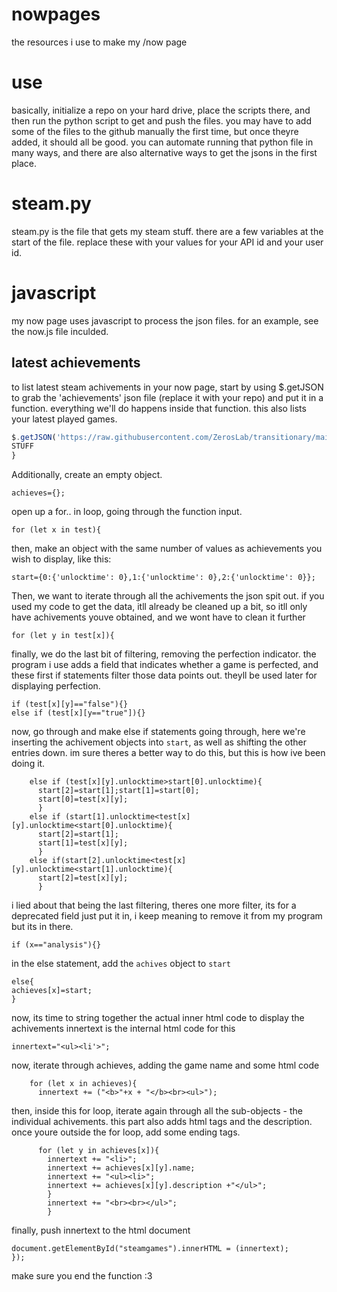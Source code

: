 # nowpages
the resources i use to make my /now page

# use
basically, initialize a repo on your hard drive, place the scripts there, and then run the python script to get and push the files. you may have to add some of the files to the github manually the first time, but once theyre added, it should all be good. you can automate running that python file in many ways, and there are also alternative ways to get the jsons in the first place. 


# steam.py
steam.py is the file that gets my steam stuff. there are a few variables at the start of the file. replace these with your values for your API id and your user id.

# javascript
my now page uses javascript to process the json files. 
for an example, see the now.js file inculded.

## latest achievements
to list latest steam achivements in your now page, start by using $.getJSON to grab the 'achievements' json file (replace it with your repo) and put it in a function. everything we'll do happens inside that function. this also lists your latest played games.
```JavaScript
$.getJSON('https://raw.githubusercontent.com/ZerosLab/transitionary/main/achievements.json', function(test) {
STUFF
}
```


Additionally, create an empty object. 
```
achieves={};
```
open up a for.. in loop, going through the function input. 
```
for (let x in test){
```
then, make an object with the same number of values as achievements you wish to display, like this:
```
start={0:{'unlocktime': 0},1:{'unlocktime': 0},2:{'unlocktime': 0}};
```
Then, we want to iterate through all the achivements the json spit out. if you used my code to get the data, itll already be cleaned up a bit, so itll only have achivements youve obtained, and we wont have to clean it further 
```
for (let y in test[x]){
```
finally, we do the last bit of filtering, removing the perfection indicator. the program i use adds a field that indicates whether a game is perfected, and these first if statements filter those data points out. theyll be used later for displaying perfection. 
```
if (test[x][y]=="false"){}
else if (test[x][y=="true"]){}
```
now, go through and make else if statements going through, here we're inserting the achivement objects into `start`, as well as shifting the other entries down. im sure theres a better way to do this, but this is how ive been doing it.
```
    else if (test[x][y].unlocktime>start[0].unlocktime){
      start[2]=start[1];start[1]=start[0];
      start[0]=test[x][y];
      }
    else if (start[1].unlocktime<test[x][y].unlocktime<start[0].unlocktime){
      start[2]=start[1];
      start[1]=test[x][y];
      }
    else if(start[2].unlocktime<test[x][y].unlocktime<start[1].unlocktime){
      start[2]=test[x][y];
      }
```

i lied about that being the last filtering, theres one more filter, its for a deprecated field just put it in, i keep meaning to remove it from my program but its in there. 
```
if (x=="analysis"){}
```
in the else statement, add the `achives` object to `start`
```
else{
achieves[x]=start;
}
```
now, its time to string together the actual inner html code to display the achivements
innertext is the internal html code for this 
```
innertext="<ul><li'>";
```
now, iterate through achieves, adding the game name and some html code
```
    for (let x in achieves){
      innertext += ("<b>"+x + "</b><br><ul>");
```
then, inside this for loop, iterate again through all the sub-objects - the individual achivements. this part also adds html tags and the description. once youre outside the for loop, add some ending tags.
```
      for (let y in achieves[x]){
        innertext += "<li>";
        innertext += achieves[x][y].name;
        innertext += "<ul><li>";
        innertext += achieves[x][y].description +"</ul>";
        }
        innertext += "<br><br></ul>";
        }
```
finally, push innertext to the html document
```
document.getElementById("steamgames").innerHTML = (innertext);
});
```
make sure you end the function :3
